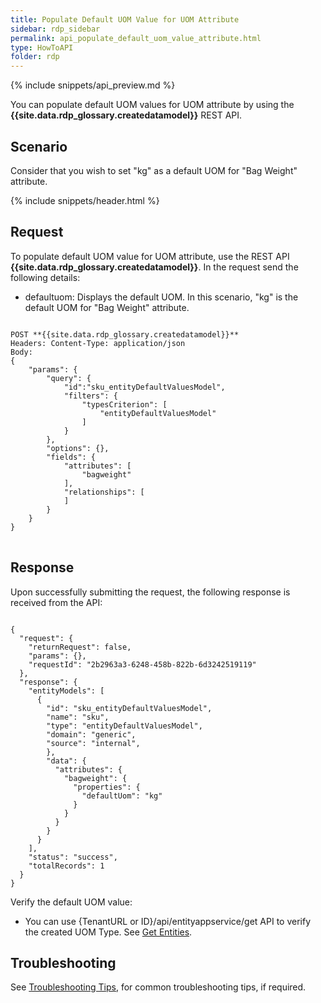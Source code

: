 ```yaml
---
title: Populate Default UOM Value for UOM Attribute 
sidebar: rdp_sidebar
permalink: api_populate_default_uom_value_attribute.html
type: HowToAPI
folder: rdp
---
```


{% include snippets/api_preview.md %}

You can populate default UOM values for UOM attribute by using the **{{site.data.rdp_glossary.createdatamodel}}** REST API.

## Scenario

Consider that you wish to set "kg" as a default UOM for "Bag Weight" attribute.

{% include snippets/header.html %}

## Request

To populate default UOM value for UOM attribute, use the REST API **{{site.data.rdp_glossary.createdatamodel}}**. In the request send the following details:
* defaultuom: Displays the default UOM. In this scenario, "kg" is the default UOM for "Bag Weight" attribute.

<pre>
<code>
POST **{{site.data.rdp_glossary.createdatamodel}}**
Headers: Content-Type: application/json
Body:
{
    "params": {
        "query": {
        	"id":"sku_entityDefaultValuesModel",
            "filters": {
                "typesCriterion": [
                    "entityDefaultValuesModel"
                ]
            }
        },
        "options": {},
        "fields": {
            "attributes": [
                "bagweight"
            ],
            "relationships": [
            ]
        }
    }
}
</code>
</pre>

## Response

Upon successfully submitting the request, the following response is received from the API:

<pre><code>
{
  "request": {
    "returnRequest": false,
    "params": {},
    "requestId": "2b2963a3-6248-458b-822b-6d3242519119"
  },
  "response": {
    "entityModels": [
      {
        "id": "sku_entityDefaultValuesModel",
        "name": "sku",
        "type": "entityDefaultValuesModel",
        "domain": "generic",
        "source": "internal",
        },
        "data": {
          "attributes": {
            "bagweight": {
              "properties": {
                "defaultUom": "kg"
              }
            }
          }
        }
      }
    ],
    "status": "success",
    "totalRecords": 1
  }
}
</code></pre> 

Verify the default UOM value:

* You can use {TenantURL or ID}/api/entityappservice/get API to verify the created UOM Type. See [Get Entities](api_app_get_entity.html).

## Troubleshooting

See [Troubleshooting Tips](api_troubleshooting_tips.html), for common troubleshooting tips, if required.